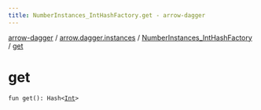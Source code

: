 ```yaml
---
title: NumberInstances_IntHashFactory.get - arrow-dagger
---
```


[arrow-dagger](../../index.html) / [arrow.dagger.instances](../index.html) / [NumberInstances_IntHashFactory](index.html) / [get](./get.html)

# get

`fun get(): Hash<`[`Int`](https://kotlinlang.org/api/latest/jvm/stdlib/kotlin/-int/index.html)`>`